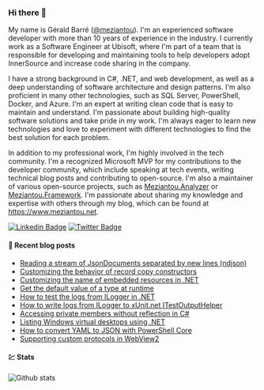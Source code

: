 ### Hi there 👋

My name is Gérald Barré ([@meziantou](https://twitter.com/meziantou)). I'm an experienced software developer with more than 10 years of experience in the industry. I currently work as a Software Engineer at Ubisoft, where I'm part of a team that is responsible for developing and maintaining tools to help developers adopt InnerSource and increase code sharing in the company.

I have a strong background in C#, .NET, and web development, as well as a deep understanding of software architecture and design patterns. I'm also proficient in many other technologies, such as SQL Server, PowerShell, Docker, and Azure. I'm an expert at writing clean code that is easy to maintain and understand. I'm passionate about building high-quality software solutions and take pride in my work. I'm always eager to learn new technologies and love to experiment with different technologies to find the best solution for each problem.

In addition to my professional work, I'm highly involved in the tech community. I'm a recognized Microsoft MVP for my contributions to the developer community, which include speaking at tech events, writing technical blog posts and contributing to open-source. I'm also a maintainer of various open-source projects, such as [Meziantou.Analyzer](https://github.com/meziantou/Meziantou.Analyzer) or [Meziantou.Framework](https://github.com/meziantou/Meziantou.Framework). I'm passionate about sharing my knowledge and expertise with others through my blog, which can be found at https://www.meziantou.net.

[![Linkedin Badge](https://img.shields.io/badge/-LinkedIn-blue?style=flat-square&logo=Linkedin&logoColor=white&link=https://www.linkedin.com/in/meziantou/)](https://www.linkedin.com/in/meziantou/)
[![Twitter Badge](https://img.shields.io/badge/-Twitter-1ca0f1?style=flat-square&labelColor=1ca0f1&logo=twitter&logoColor=white&link=https://twitter.com/meziantou)](https://twitter.com/meziantou)


#### 📗 Recent blog posts

<!--START_SECTION:feed-->
* [Reading a stream of JsonDocuments separated by new lines (ndjson)](https:&#x2F;&#x2F;www.meziantou.net&#x2F;reading-a-stream-of-jsondocuments-separated-by-new-lines-ndjson.htm?utm_medium&#x3D;social&amp;utm_source&#x3D;syndication)
* [Customizing the behavior of record copy constructors](https:&#x2F;&#x2F;www.meziantou.net&#x2F;customizing-the-behavior-of-the-record-copy-constructor.htm?utm_medium&#x3D;social&amp;utm_source&#x3D;syndication)
* [Customizing the name of embedded resources in .NET](https:&#x2F;&#x2F;www.meziantou.net&#x2F;customizing-the-embedded-resource-name-in-dotnet.htm?utm_medium&#x3D;social&amp;utm_source&#x3D;syndication)
* [Get the default value of a type at runtime](https:&#x2F;&#x2F;www.meziantou.net&#x2F;get-the-default-value-of-a-type-at-runtime.htm?utm_medium&#x3D;social&amp;utm_source&#x3D;syndication)
* [How to test the logs from ILogger in .NET](https:&#x2F;&#x2F;www.meziantou.net&#x2F;how-to-test-the-logs-from-ilogger-in-dotnet.htm?utm_medium&#x3D;social&amp;utm_source&#x3D;syndication)
* [How to write logs from ILogger to xUnit.net ITestOutputHelper](https:&#x2F;&#x2F;www.meziantou.net&#x2F;how-to-view-logs-from-ilogger-in-xunitdotnet.htm?utm_medium&#x3D;social&amp;utm_source&#x3D;syndication)
* [Accessing private members without reflection in C#](https:&#x2F;&#x2F;www.meziantou.net&#x2F;accessing-private-members-without-reflection-in-csharp.htm?utm_medium&#x3D;social&amp;utm_source&#x3D;syndication)
* [Listing Windows virtual desktops using .NET](https:&#x2F;&#x2F;www.meziantou.net&#x2F;listing-windows-virtual-desktops-using-dotnet.htm?utm_medium&#x3D;social&amp;utm_source&#x3D;syndication)
* [How to convert YAML to JSON with PowerShell Core](https:&#x2F;&#x2F;www.meziantou.net&#x2F;convert-yaml-to-json-with-powershell-core.htm?utm_medium&#x3D;social&amp;utm_source&#x3D;syndication)
* [Supporting custom protocols in WebView2](https:&#x2F;&#x2F;www.meziantou.net&#x2F;supporting-custom-protocols-in-webview2.htm?utm_medium&#x3D;social&amp;utm_source&#x3D;syndication)
<!--END_SECTION:feed-->

#### 💹 Stats

![Github stats](https://github-readme-stats.vercel.app/api?username=meziantou&show_icons=true&hide_border=true)
